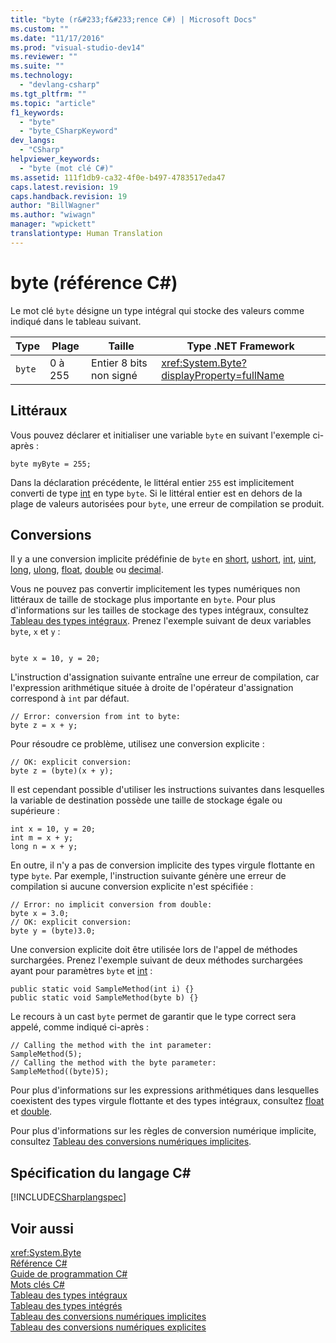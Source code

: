 ```yaml
---
title: "byte (r&#233;f&#233;rence C#) | Microsoft Docs"
ms.custom: ""
ms.date: "11/17/2016"
ms.prod: "visual-studio-dev14"
ms.reviewer: ""
ms.suite: ""
ms.technology: 
  - "devlang-csharp"
ms.tgt_pltfrm: ""
ms.topic: "article"
f1_keywords: 
  - "byte"
  - "byte_CSharpKeyword"
dev_langs: 
  - "CSharp"
helpviewer_keywords: 
  - "byte (mot clé C#)"
ms.assetid: 111f1db9-ca32-4f0e-b497-4783517eda47
caps.latest.revision: 19
caps.handback.revision: 19
author: "BillWagner"
ms.author: "wiwagn"
manager: "wpickett"
translationtype: Human Translation
---
```

# byte (r&#233;f&#233;rence C#)
Le mot clé `byte` désigne un type intégral qui stocke des valeurs comme indiqué dans le tableau suivant.  
  
|Type|Plage|Taille|Type .NET Framework|  
|----------|-----------|------------|-------------------------|  
|`byte`|0 à 255|Entier 8 bits non signé|<xref:System.Byte?displayProperty=fullName>|  
  
## Littéraux  
 Vous pouvez déclarer et initialiser une variable `byte` en suivant l'exemple ci\-après :  
  
```  
byte myByte = 255;  
```  
  
 Dans la déclaration précédente, le littéral entier `255` est implicitement converti de type [int](../../../csharp/language-reference/keywords/int.md) en type `byte`.  Si le littéral entier est en dehors de la plage de valeurs autorisées pour `byte`, une erreur de compilation se produit.  
  
## Conversions  
 Il y a une conversion implicite prédéfinie de `byte` en [short](../../../csharp/language-reference/keywords/short.md), [ushort](../../../csharp/language-reference/keywords/ushort.md), [int](../../../csharp/language-reference/keywords/int.md), [uint](../../../csharp/language-reference/keywords/uint.md), [long](../../../csharp/language-reference/keywords/long.md), [ulong](../../../csharp/language-reference/keywords/ulong.md), [float](../../../csharp/language-reference/keywords/float.md), [double](../../../csharp/language-reference/keywords/double.md) ou [decimal](../../../csharp/language-reference/keywords/decimal.md).  
  
 Vous ne pouvez pas convertir implicitement les types numériques non littéraux de taille de stockage plus importante en `byte`.  Pour plus d'informations sur les tailles de stockage des types intégraux, consultez [Tableau des types intégraux](../../../csharp/language-reference/keywords/integral-types-table.md).  Prenez l'exemple suivant de deux variables `byte`, `x` et `y` :  
  
```  
  
byte x = 10, y = 20;  
```  
  
 L'instruction d'assignation suivante entraîne une erreur de compilation, car l'expression arithmétique située à droite de l'opérateur d'assignation correspond à `int` par défaut.  
  
```  
// Error: conversion from int to byte:  
byte z = x + y;  
```  
  
 Pour résoudre ce problème, utilisez une conversion explicite :  
  
```  
// OK: explicit conversion:  
byte z = (byte)(x + y);  
```  
  
 Il est cependant possible d'utiliser les instructions suivantes dans lesquelles la variable de destination possède une taille de stockage égale ou supérieure :  
  
```  
int x = 10, y = 20;  
int m = x + y;  
long n = x + y;  
```  
  
 En outre, il n'y a pas de conversion implicite des types virgule flottante en type `byte`.  Par exemple, l'instruction suivante génère une erreur de compilation si aucune conversion explicite n'est spécifiée :  
  
```  
// Error: no implicit conversion from double:  
byte x = 3.0;   
// OK: explicit conversion:  
byte y = (byte)3.0;  
```  
  
 Une conversion explicite doit être utilisée lors de l'appel de méthodes surchargées.  Prenez l'exemple suivant de deux méthodes surchargées ayant pour paramètres `byte` et [int](../../../csharp/language-reference/keywords/int.md) :  
  
```  
public static void SampleMethod(int i) {}  
public static void SampleMethod(byte b) {}  
```  
  
 Le recours à un cast `byte` permet de garantir que le type correct sera appelé, comme indiqué ci\-après :  
  
```  
// Calling the method with the int parameter:  
SampleMethod(5);  
// Calling the method with the byte parameter:  
SampleMethod((byte)5);  
```  
  
 Pour plus d'informations sur les expressions arithmétiques dans lesquelles coexistent des types virgule flottante et des types intégraux, consultez [float](../../../csharp/language-reference/keywords/float.md) et [double](../../../csharp/language-reference/keywords/double.md).  
  
 Pour plus d'informations sur les règles de conversion numérique implicite, consultez [Tableau des conversions numériques implicites](../../../csharp/language-reference/keywords/implicit-numeric-conversions-table.md).  
  
## Spécification du langage C\#  
 [!INCLUDE[CSharplangspec](../../../csharp/language-reference/keywords/includes/csharplangspec_md.md)]  
  
## Voir aussi  
 <xref:System.Byte>   
 [Référence C\#](../../../csharp/language-reference/index.md)   
 [Guide de programmation C\#](../../../csharp/programming-guide/index.md)   
 [Mots clés C\#](../../../csharp/language-reference/keywords/index.md)   
 [Tableau des types intégraux](../../../csharp/language-reference/keywords/integral-types-table.md)   
 [Tableau des types intégrés](../../../csharp/language-reference/keywords/built-in-types-table.md)   
 [Tableau des conversions numériques implicites](../../../csharp/language-reference/keywords/implicit-numeric-conversions-table.md)   
 [Tableau des conversions numériques explicites](../../../csharp/language-reference/keywords/explicit-numeric-conversions-table.md)